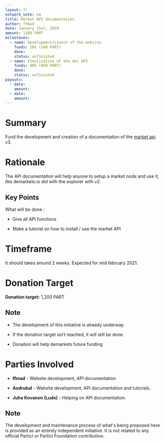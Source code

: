 ```yaml
---
layout: fr
network_vote: no
title: Market API documentation
author: ffmad
date: January 31st, 2020
amount: 1200 PART
milestones:
  - name: Development/Launch of the website
    funds: 20% (240 PART)
    done:
    status: unfinished
  - name: Finalization of the doc API
    funds: 80% (960 PART)
    done:
    status: unfinished
payouts:
  - date:
    amount:
  - date:
    amount:
---
```


# Summary

Fund the development and creation of a documentation of the [market api](https://github.com/particl/particl-market) v3. 

# Rationale

The API documentation will help anyone to setup a market node and use it, like demarkets.io did with the explorer with v2.

## Key Points

What will be done :

- Give all API functions

- Make a tutorial on how to install / use the market API

# Timeframe

It should takes around 2 weeks. Expected for mid february 2021.

# Donation Target

**Donation target:** 1,200 PART

## Note

- The development of this initiative is already underway.

- If the donation target isn’t reached, it will still be done.

- Donation will help demarkets future funding

# Parties Involved

- **ffmad** - Website development, API documentation

- **Asdrubal** - Website development, API documentation and tutorials.

- **Juha Kovanen (Ludx)** - Helping on API documentation.

## Note

The development and maintenance process of what's being proposed here is provided as an entirely independent initiative. It is not related to any official Particl or Particl Foundation contribution.

